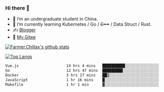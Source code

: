 ### Hi there 👋

- 🔭 I’m an undergraduate student in China.
- 🌱 I’m currently learning Kubernetes / Go / ~~C++~~ / Data Struct / Rust.
- ✍️ [Blogger](https://blog.farmer233.top)
- 🤔 [My Gitee](https://gitee.com/Farmer-chong)


[![Farmer.Chillax's github stats](https://github-readme-stats.vercel.app/api?username=FarmerChillax)](https://github.com/anuraghazra/github-readme-stats)

[![Top Langs](https://github-readme-stats.vercel.app/api/top-langs/?username=FarmerChillax&layout=compact&hide=html,css,javascript)](https://github.com/anuraghazra/github-readme-stats)


<a href="https://wakatime.com/@Farmer"> </a>
          <!--START_SECTION:waka-->

```txt
Vue.js                     14 hrs 4 mins   ██████████░░░░░░░░░░░░░░░   39.79 %
Go                         12 hrs 47 mins  █████████░░░░░░░░░░░░░░░░   36.18 %
Docker                     3 hrs 27 mins   ██▒░░░░░░░░░░░░░░░░░░░░░░   09.77 %
JavaScript                 1 hr 16 mins    █░░░░░░░░░░░░░░░░░░░░░░░░   03.60 %
Makefile                   1 hr 1 min      ▓░░░░░░░░░░░░░░░░░░░░░░░░   02.90 %
```

<!--END_SECTION:waka-->



<!--
**Farmer-chong/Farmer-chong** is a ✨ _special_ ✨ repository because its `README.md` (this file) appears on your GitHub profile.

Here are some ideas to get you started:

- 🔭 I’m currently working on ...
- 🌱 I’m currently learning ...
- 👯 I’m looking to collaborate on ...
- 🤔 I’m looking for help with ...
- 💬 Ask me about ...
- 📫 How to reach me: ...
- 😄 Pronouns: ...
- ⚡ Fun fact: ...
-->
